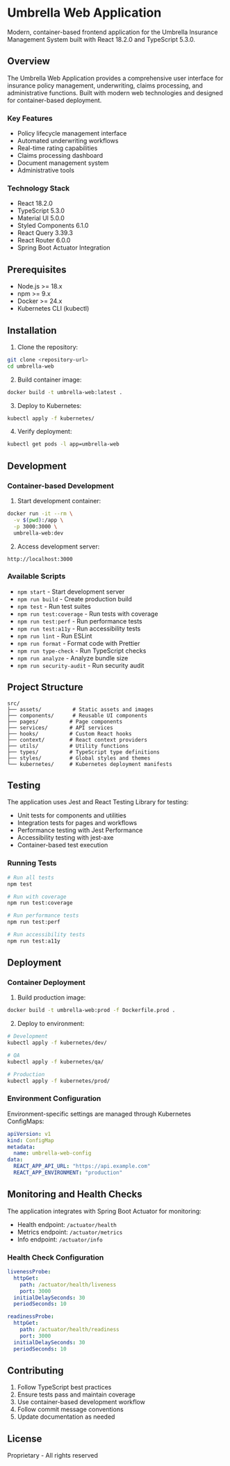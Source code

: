 # Umbrella Web Application

Modern, container-based frontend application for the Umbrella Insurance Management System built with React 18.2.0 and TypeScript 5.3.0.

## Overview

The Umbrella Web Application provides a comprehensive user interface for insurance policy management, underwriting, claims processing, and administrative functions. Built with modern web technologies and designed for container-based deployment.

### Key Features
- Policy lifecycle management interface
- Automated underwriting workflows
- Real-time rating capabilities
- Claims processing dashboard
- Document management system
- Administrative tools

### Technology Stack
- React 18.2.0
- TypeScript 5.3.0
- Material UI 5.0.0
- Styled Components 6.1.0
- React Query 3.39.3
- React Router 6.0.0
- Spring Boot Actuator Integration

## Prerequisites

- Node.js >= 18.x
- npm >= 9.x
- Docker >= 24.x
- Kubernetes CLI (kubectl)

## Installation

1. Clone the repository:
```bash
git clone <repository-url>
cd umbrella-web
```

2. Build container image:
```bash
docker build -t umbrella-web:latest .
```

3. Deploy to Kubernetes:
```bash
kubectl apply -f kubernetes/
```

4. Verify deployment:
```bash
kubectl get pods -l app=umbrella-web
```

## Development

### Container-based Development

1. Start development container:
```bash
docker run -it --rm \
  -v $(pwd):/app \
  -p 3000:3000 \
  umbrella-web:dev
```

2. Access development server:
```
http://localhost:3000
```

### Available Scripts

- `npm start` - Start development server
- `npm run build` - Create production build
- `npm test` - Run test suites
- `npm run test:coverage` - Run tests with coverage
- `npm run test:perf` - Run performance tests
- `npm run test:a11y` - Run accessibility tests
- `npm run lint` - Run ESLint
- `npm run format` - Format code with Prettier
- `npm run type-check` - Run TypeScript checks
- `npm run analyze` - Analyze bundle size
- `npm run security-audit` - Run security audit

## Project Structure

```
src/
├── assets/          # Static assets and images
├── components/      # Reusable UI components
├── pages/          # Page components
├── services/       # API services
├── hooks/          # Custom React hooks
├── context/        # React context providers
├── utils/          # Utility functions
├── types/          # TypeScript type definitions
├── styles/         # Global styles and themes
└── kubernetes/     # Kubernetes deployment manifests
```

## Testing

The application uses Jest and React Testing Library for testing:

- Unit tests for components and utilities
- Integration tests for pages and workflows
- Performance testing with Jest Performance
- Accessibility testing with jest-axe
- Container-based test execution

### Running Tests

```bash
# Run all tests
npm test

# Run with coverage
npm run test:coverage

# Run performance tests
npm run test:perf

# Run accessibility tests
npm run test:a11y
```

## Deployment

### Container Deployment

1. Build production image:
```bash
docker build -t umbrella-web:prod -f Dockerfile.prod .
```

2. Deploy to environment:
```bash
# Development
kubectl apply -f kubernetes/dev/

# QA
kubectl apply -f kubernetes/qa/

# Production
kubectl apply -f kubernetes/prod/
```

### Environment Configuration

Environment-specific settings are managed through Kubernetes ConfigMaps:

```yaml
apiVersion: v1
kind: ConfigMap
metadata:
  name: umbrella-web-config
data:
  REACT_APP_API_URL: "https://api.example.com"
  REACT_APP_ENVIRONMENT: "production"
```

## Monitoring and Health Checks

The application integrates with Spring Boot Actuator for monitoring:

- Health endpoint: `/actuator/health`
- Metrics endpoint: `/actuator/metrics`
- Info endpoint: `/actuator/info`

### Health Check Configuration

```yaml
livenessProbe:
  httpGet:
    path: /actuator/health/liveness
    port: 3000
  initialDelaySeconds: 30
  periodSeconds: 10

readinessProbe:
  httpGet:
    path: /actuator/health/readiness
    port: 3000
  initialDelaySeconds: 30
  periodSeconds: 10
```

## Contributing

1. Follow TypeScript best practices
2. Ensure tests pass and maintain coverage
3. Use container-based development workflow
4. Follow commit message conventions
5. Update documentation as needed

## License

Proprietary - All rights reserved